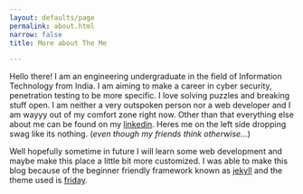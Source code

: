 ```yaml
---
layout: defaults/page
permalink: about.html
narrow: false
title: More about The Me

---
```


Hello there! I am an engineering undergraduate in the field of Information Technology from India. I am aiming to make a career in cyber security, penetration testing to be more specific. I love solving puzzles and breaking stuff open. I am neither a very outspoken person nor a web developer and I am wayyy out of my comfort zone right now. Other than that everything else about me can be found on my [linkedin](https://linkedin.com/in/vandan-rohatgi-352376180). Heres me on the left side dropping swag like its nothing. (*even though my friends think otherwise...*)

Well hopefully sometime in future I will learn some web development and maybe make this place a little bit more customized. I was able to make this blog because of the beginner friendly framework known as [jekyll] and the theme used is [friday].  

[jekyll]: https://jekyllrb.com/
[friday]:https://github.com/sfreytag/friday-theme


